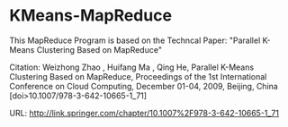 # KMeans-MapReduce

This MapReduce Program is based on the Techncal Paper: "Parallel K-Means Clustering Based on MapReduce"

Citation:
Weizhong Zhao , Huifang Ma , Qing He, Parallel K-Means Clustering Based on MapReduce, Proceedings of the 1st International Conference on Cloud Computing, December 01-04, 2009, Beijing, China  [doi>10.1007/978-3-642-10665-1_71]

URL: http://link.springer.com/chapter/10.1007%2F978-3-642-10665-1_71
